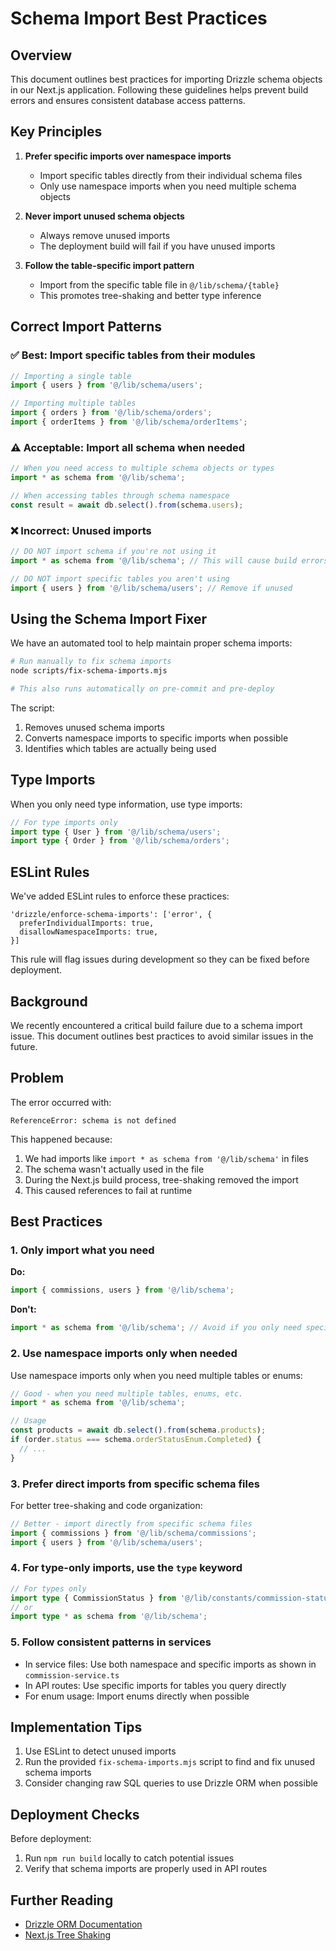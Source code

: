 # Schema Import Best Practices

## Overview

This document outlines best practices for importing Drizzle schema objects in our Next.js application. Following these guidelines helps prevent build errors and ensures consistent database access patterns.

## Key Principles

1. **Prefer specific imports over namespace imports**

   - Import specific tables directly from their individual schema files
   - Only use namespace imports when you need multiple schema objects

2. **Never import unused schema objects**

   - Always remove unused imports
   - The deployment build will fail if you have unused imports

3. **Follow the table-specific import pattern**
   - Import from the specific table file in `@/lib/schema/{table}`
   - This promotes tree-shaking and better type inference

## Correct Import Patterns

### ✅ Best: Import specific tables from their modules

```typescript
// Importing a single table
import { users } from '@/lib/schema/users';

// Importing multiple tables
import { orders } from '@/lib/schema/orders';
import { orderItems } from '@/lib/schema/orderItems';
```

### ⚠️ Acceptable: Import all schema when needed

```typescript
// When you need access to multiple schema objects or types
import * as schema from '@/lib/schema';

// When accessing tables through schema namespace
const result = await db.select().from(schema.users);
```

### ❌ Incorrect: Unused imports

```typescript
// DO NOT import schema if you're not using it
import * as schema from '@/lib/schema'; // This will cause build errors if unused

// DO NOT import specific tables you aren't using
import { users } from '@/lib/schema/users'; // Remove if unused
```

## Using the Schema Import Fixer

We have an automated tool to help maintain proper schema imports:

```bash
# Run manually to fix schema imports
node scripts/fix-schema-imports.mjs

# This also runs automatically on pre-commit and pre-deploy
```

The script:

1. Removes unused schema imports
2. Converts namespace imports to specific imports when possible
3. Identifies which tables are actually being used

## Type Imports

When you only need type information, use type imports:

```typescript
// For type imports only
import type { User } from '@/lib/schema/users';
import type { Order } from '@/lib/schema/orders';
```

## ESLint Rules

We've added ESLint rules to enforce these practices:

```
'drizzle/enforce-schema-imports': ['error', {
  preferIndividualImports: true,
  disallowNamespaceImports: true,
}]
```

This rule will flag issues during development so they can be fixed before deployment.

## Background

We recently encountered a critical build failure due to a schema import issue. This document outlines best practices to avoid similar issues in the future.

## Problem

The error occurred with:

```
ReferenceError: schema is not defined
```

This happened because:

1. We had imports like `import * as schema from '@/lib/schema'` in files
2. The schema wasn't actually used in the file
3. During the Next.js build process, tree-shaking removed the import
4. This caused references to fail at runtime

## Best Practices

### 1. Only import what you need

**Do:**

```typescript
import { commissions, users } from '@/lib/schema';
```

**Don't:**

```typescript
import * as schema from '@/lib/schema'; // Avoid if you only need specific tables
```

### 2. Use namespace imports only when needed

Use namespace imports only when you need multiple tables or enums:

```typescript
// Good - when you need multiple tables, enums, etc.
import * as schema from '@/lib/schema';

// Usage
const products = await db.select().from(schema.products);
if (order.status === schema.orderStatusEnum.Completed) {
  // ...
}
```

### 3. Prefer direct imports from specific schema files

For better tree-shaking and code organization:

```typescript
// Better - import directly from specific schema files
import { commissions } from '@/lib/schema/commissions';
import { users } from '@/lib/schema/users';
```

### 4. For type-only imports, use the `type` keyword

```typescript
// For types only
import type { CommissionStatus } from '@/lib/constants/commission-status';
// or
import type * as schema from '@/lib/schema';
```

### 5. Follow consistent patterns in services

- In service files: Use both namespace and specific imports as shown in `commission-service.ts`
- In API routes: Use specific imports for tables you query directly
- For enum usage: Import enums directly when possible

## Implementation Tips

1. Use ESLint to detect unused imports
2. Run the provided `fix-schema-imports.mjs` script to find and fix unused schema imports
3. Consider changing raw SQL queries to use Drizzle ORM when possible

## Deployment Checks

Before deployment:

1. Run `npm run build` locally to catch potential issues
2. Verify that schema imports are properly used in API routes

## Further Reading

- [Drizzle ORM Documentation](https://orm.drizzle.team/)
- [Next.js Tree Shaking](https://nextjs.org/docs/advanced-features/compiler#tree-shaking)
